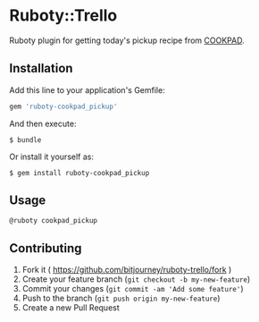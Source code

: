 # Ruboty::Trello

Ruboty plugin for getting today's pickup recipe from [COOKPAD](http://cookpad.com/).

## Installation

Add this line to your application's Gemfile:

```ruby
gem 'ruboty-cookpad_pickup'
```

And then execute:

    $ bundle

Or install it yourself as:

    $ gem install ruboty-cookpad_pickup

## Usage

```
@ruboty cookpad_pickup
```

## Contributing

1. Fork it ( https://github.com/bitjourney/ruboty-trello/fork )
2. Create your feature branch (`git checkout -b my-new-feature`)
3. Commit your changes (`git commit -am 'Add some feature'`)
4. Push to the branch (`git push origin my-new-feature`)
5. Create a new Pull Request
